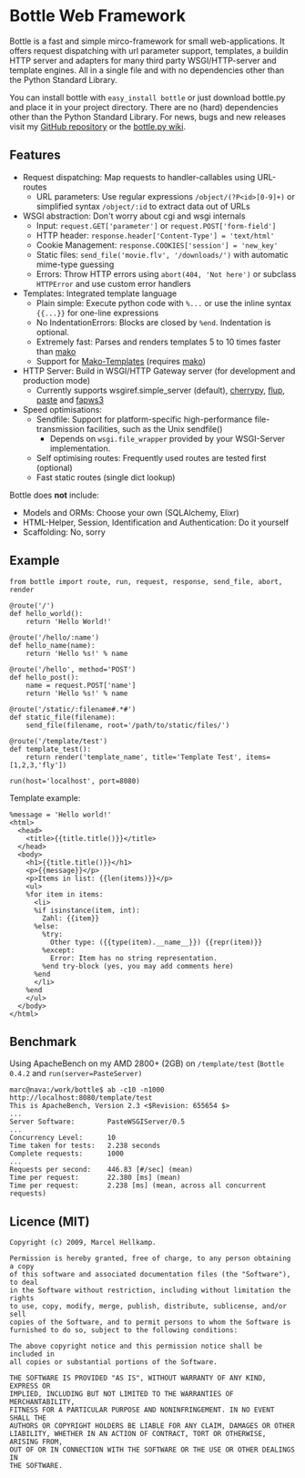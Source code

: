 Bottle Web Framework
====================

Bottle is a fast and simple mirco-framework for small web-applications. It
offers request dispatching with url parameter support, templates, a buildin HTTP
server and adapters for many third party WSGI/HTTP-server and template engines.
All in a single file and with no dependencies other than the Python Standard
Library.

You can install bottle with `easy_install bottle` or just download bottle.py
and place it in your project directory. There are no (hard) dependencies other
than the Python Standard Library. For news, bugs and new releases
visit my [GitHub repository][www] or the [bottle.py wiki][wiki].

  [www]: http://github.com/defnull/bottle
  [wiki]: http://wiki.github.com/defnull/bottle

Features
--------

  * Request dispatching: Map requests to handler-callables using URL-routes
    * URL parameters: Use regular expressions `/object/(?P<id>[0-9]+)` or simplified syntax `/object/:id` to extract data out of URLs
  * WSGI abstraction: Don't worry about cgi and wsgi internals
    * Input: `request.GET['parameter']` or `request.POST['form-field']`
    * HTTP header: `response.header['Content-Type'] = 'text/html'`
    * Cookie Management: `response.COOKIES['session'] = 'new_key'`
    * Static files: `send_file('movie.flv', '/downloads/')` with automatic mime-type guessing
    * Errors: Throw HTTP errors using `abort(404, 'Not here')` or subclass `HTTPError` and use custom error handlers
  * Templates: Integrated template language
    * Plain simple: Execute python code with `%...` or use the inline syntax `{{...}}` for one-line expressions
    * No IndentationErrors: Blocks are closed by `%end`. Indentation is optional.
    * Extremely fast: Parses and renders templates 5 to 10 times faster than [mako][]
    * Support for [Mako-Templates][mako] (requires [mako][])
  * HTTP Server: Build in WSGI/HTTP Gateway server (for development and production mode)
    * Currently supports wsgiref.simple_server (default), [cherrypy][], [flup][], [paste][] and [fapws3][]
  * Speed optimisations:
    * Sendfile: Support for platform-specific high-performance file-transmission facilities, such as the Unix sendfile()
      * Depends on `wsgi.file_wrapper` provided by your WSGI-Server implementation.
    * Self optimising routes: Frequently used routes are tested first (optional)
    * Fast static routes (single dict lookup)
  
Bottle does **not** include:

  * Models and ORMs: Choose your own (SQLAlchemy, Elixr)
  * HTML-Helper, Session, Identification and Authentication: Do it yourself
  * Scaffolding: No, sorry
  
  [mako]: http://www.makotemplates.org/
  [cherrypy]: http://www.cherrypy.org/
  [flup]: http://trac.saddi.com/flup
  [paste]: http://pythonpaste.org/
  [fapws3]: http://github.com/william-os4y/fapws3

Example
-------

    from bottle import route, run, request, response, send_file, abort, render

    @route('/')
    def hello_world():
        return 'Hello World!'

    @route('/hello/:name')
    def hello_name(name):
        return 'Hello %s!' % name

    @route('/hello', method='POST')
    def hello_post():
        name = request.POST['name']
        return 'Hello %s!' % name

    @route('/static/:filename#.*#')
    def static_file(filename):
        send_file(filename, root='/path/to/static/files/')

    @route('/template/test')
    def template_test():
        return render('template_name', title='Template Test', items=[1,2,3,'fly'])
        
    run(host='localhost', port=8080)

Template example:

    %message = 'Hello world!'
    <html>
      <head>
        <title>{{title.title()}}</title>
      </head>
      <body>
        <h1>{{title.title()}}</h1>
        <p>{{message}}</p>
        <p>Items in list: {{len(items)}}</p>
        <ul>
        %for item in items:
          <li>
          %if isinstance(item, int):
            Zahl: {{item}}
          %else:
            %try:
              Other type: ({{type(item).__name__}}) {{repr(item)}}
            %except:
              Error: Item has no string representation.
            %end try-block (yes, you may add comments here)
          %end
          </li>
        %end
        </ul>
      </body>
    </html>


Benchmark
---------

Using ApacheBench on my AMD 2800+ (2GB) on `/template/test` (`Bottle 0.4.2` and `run(server=PasteServer)`

    marc@nava:/work/bottle$ ab -c10 -n1000 http://localhost:8080/template/test
    This is ApacheBench, Version 2.3 <$Revision: 655654 $>
    ...
    Server Software:        PasteWSGIServer/0.5
    ...
    Concurrency Level:      10
    Time taken for tests:   2.238 seconds
    Complete requests:      1000
    ...
    Requests per second:    446.83 [#/sec] (mean)
    Time per request:       22.380 [ms] (mean)
    Time per request:       2.238 [ms] (mean, across all concurrent requests)


Licence (MIT)
-------------

    Copyright (c) 2009, Marcel Hellkamp.

    Permission is hereby granted, free of charge, to any person obtaining a copy
    of this software and associated documentation files (the "Software"), to deal
    in the Software without restriction, including without limitation the rights
    to use, copy, modify, merge, publish, distribute, sublicense, and/or sell
    copies of the Software, and to permit persons to whom the Software is
    furnished to do so, subject to the following conditions:

    The above copyright notice and this permission notice shall be included in
    all copies or substantial portions of the Software.

    THE SOFTWARE IS PROVIDED "AS IS", WITHOUT WARRANTY OF ANY KIND, EXPRESS OR
    IMPLIED, INCLUDING BUT NOT LIMITED TO THE WARRANTIES OF MERCHANTABILITY,
    FITNESS FOR A PARTICULAR PURPOSE AND NONINFRINGEMENT. IN NO EVENT SHALL THE
    AUTHORS OR COPYRIGHT HOLDERS BE LIABLE FOR ANY CLAIM, DAMAGES OR OTHER
    LIABILITY, WHETHER IN AN ACTION OF CONTRACT, TORT OR OTHERWISE, ARISING FROM,
    OUT OF OR IN CONNECTION WITH THE SOFTWARE OR THE USE OR OTHER DEALINGS IN
    THE SOFTWARE.


